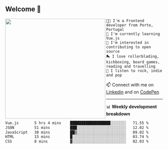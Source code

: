 ## Welcome 👋

<img align="left" src="https://github.com/saraiovieira/saraiovieira/assets/74243584/32f0e061-fcbb-45fe-8361-571943f17664" width="320"/>

```
👩‍💻 I'm a Frontend developer from Porto, Portugal
🌱 I'm currently learning Vue.js
🚩 I'm interested in contributing to open source
🛼 I love rollerblading, kickboxing, board games, reading and travelling
🎵 I listen to rock, indie and pop
```
📫 Connect with me on [Linkedin](https://www.linkedin.com/in/sara-vieira-frontend-developer/) and on [CodePen](https://codepen.io/saraiovieira)

-------

📊 **Weekly development breakdown**

<!--START_SECTION:waka-->

```txt
Vue.js       5 hrs 4 mins    ██████████████████░░░░░░░   71.55 %
JSON         51 mins         ███░░░░░░░░░░░░░░░░░░░░░░   12.02 %
JavaScript   38 mins         ██▒░░░░░░░░░░░░░░░░░░░░░░   09.02 %
HTML         15 mins         █░░░░░░░░░░░░░░░░░░░░░░░░   03.74 %
CSS          8 mins          ▓░░░░░░░░░░░░░░░░░░░░░░░░   02.03 %
```

<!--END_SECTION:waka-->
